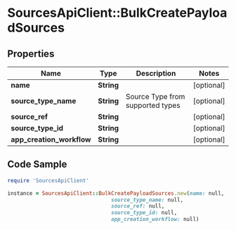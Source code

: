 # SourcesApiClient::BulkCreatePayloadSources

## Properties

Name | Type | Description | Notes
------------ | ------------- | ------------- | -------------
**name** | **String** |  | [optional] 
**source_type_name** | **String** | Source Type from supported types | [optional] 
**source_ref** | **String** |  | [optional] 
**source_type_id** | **String** |  | [optional] 
**app_creation_workflow** | **String** |  | [optional] 

## Code Sample

```ruby
require 'SourcesApiClient'

instance = SourcesApiClient::BulkCreatePayloadSources.new(name: null,
                                 source_type_name: null,
                                 source_ref: null,
                                 source_type_id: null,
                                 app_creation_workflow: null)
```


